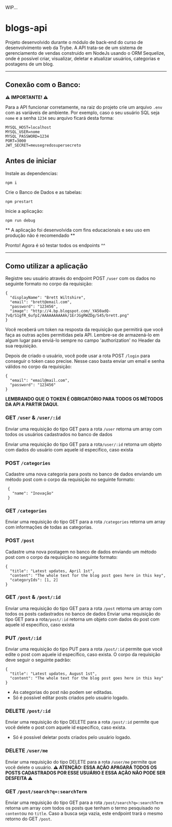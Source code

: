 WIP...

# blogs-api

Projeto desenvolvido durante o módulo de back-end do curso de desenvolvimento web da Trybe. A API trata-se de um sistema de gerenciamento de vendas construido em NodeJs usando o ORM Sequelize, onde é possível criar, visualizar, deletar e atualizar usuários, categorias e postagens de um blog.

---

## Conexão com o Banco:

**⚠️ IMPORTANTE! ⚠️**

Para a API funcionar corretamente, na raiz do projeto crie um arquivo `.env` com as variáveis de ambiente. Por exemplo, caso o seu usuário SQL seja `nome` e a senha `1234` seu arquivo ficará desta forma:

```
MYSQL_HOST=localhost
MYSQL_USER=nome
MYSQL_PASSWORD=1234
PORT=3000
JWT_SECRET=meusegredosupersecreto
```

## Antes de iniciar

Instale as dependencias:

`npm i`

Crie o Banco de Dados e as tabelas:

`npm prestart`

Inicie a aplicação:

`npm run debug`

** A aplicação foi desenvolvida com fins educacionais e seu uso em produção não é recomendado **

Pronto! Agora é só testar todos os endpoints ^^

---

## Como utilizar a aplicação

Registre seu usuário através do endpoint POST `/user` com os dados no seguinte formato no corpo da requisição:

```
{
  "displayName": "Brett Wiltshire",
  "email": "brett@email.com",
  "password": "123456",
  "image": "http://4.bp.blogspot.com/_YA50adQ-7vQ/S1gfR_6ufpI/AAAAAAAAAAk/1ErJGgRWZDg/S45/brett.png"
}
```

Você receberá um token na resposta da requisição que permitirá que você faça as outras ações permitidas pela API. Lembre-se de armazená-lo em algum lugar para enviá-lo sempre no campo 'authorization' no Header da sua requisição.

Depois de criado o usuário, você pode usar a rota POST `/login` para conseguir o token caso precise. Nesse caso basta enviar um email e senha válidos no corpo da requisição:
```
{
  "email": "email@mail.com",
  "password": "123456"
}
```

**LEMBRANDO QUE O TOKEN É OBRIGATÓRIO PARA TODOS OS MÉTODOS DA API A PARTIR DAQUI.**

### GET `/user` & `/user/:id`

Enviar uma requisição do tipo GET para a rota `/user` retorna um array com todos os usuários cadastrados no banco de dados

Enviar uma requisição do tipo GET para a rota`/user/:id` retorna um objeto com dados do usuário com aquele id especifico, caso exista

### POST `/categories`

Cadastre uma nova categoria para posts no banco de dados enviando um método post com o corpo da requisição no seguinte formato:
```
 {
   "name": "Inovação"
 }
```

### GET `/categories`

Enviar uma requisição do tipo GET para a rota `/categories` retorna um array com informações de todas as categorias.

### POST `/post`

Cadastre uma nova postagem no banco de dados enviando um método post com o corpo da requisição no seguinte formato:
```
{
  "title": "Latest updates, April 1st",
  "content": "The whole text for the blog post goes here in this key",
  "categoryIds": [1, 2]
}
```

### GET `/post` & `/post/:id`

Enviar uma requisição do tipo GET para a rota `/post` retorna um array com todos os posts cadastrados no banco de dados
Enviar uma requisição do tipo GET para a rota`/post/:id` retorna um objeto com dados do post com aquele id especifico, caso exista

### PUT `/post/:id`

Enviar uma requisição do tipo PUT para a rota `/post/:id` permite que você edite o post com aquele id específico, caso exista.
O corpo da requisição deve seguir o seguinte padrão:
```
{
  "title": "Latest updates, August 1st",
  "content": "The whole text for the blog post goes here in this key"
}
```
- As categorias do post não podem ser editadas.
- Só é possível editar posts criados pelo usuário logado.

### DELETE `/post/:id`

Enviar uma requisição do tipo DELETE para a rota `/post/:id` permite que você delete o post com aquele id específico, caso exista.
- Só é possível deletar posts criados pelo usuário logado.

### DELETE `/user/me`

Enviar uma requisição do tipo DELETE para a rota `/user/me` permite que você delete o usuário.
**⚠️ ATENÇÃO: ESSA AÇÃO APAGARÁ TODOS OS POSTS CADASTRADOS POR ESSE USUÁRIO E ESSA AÇÃO NÃO PODE SER DESFEITA ⚠️**

### GET `/post/search?q=:searchTerm`

Enviar uma requisição do tipo GET para a rota `/post/search?q=:searchTerm` retorna um array com todos os posts que tenham o termo pesquisado no `content`ou no `title`.
Caso a busca seja vazia, este endpoint trará o mesmo retorno do GET `/post`.
